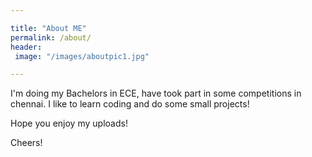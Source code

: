 ```yaml
---

title: "About ME"
permalink: /about/
header:
 image: "/images/aboutpic1.jpg"

---
```


I'm doing my Bachelors in ECE, have took part in some competitions in chennai. I like to learn coding and do some small projects!

Hope you enjoy my uploads!

Cheers!
